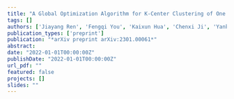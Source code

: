 ```yaml
---
title: "A Global Optimization Algorithm for K-Center Clustering of One Billion Samples"
tags: []
authors: ['Jiayang Ren', 'Fengqi You', 'Kaixun Hua', 'Chenxi Ji', 'Yankai Cao']
publication_types: ['preprint']
publication: "*arXiv preprint arXiv:2301.00061*"
abstract: 
date: "2022-01-01T00:00:00Z"
publishDate: "2022-01-01T00:00:00Z"
url_pdf: ""
featured: false
projects: []
slides: ""
---
```

